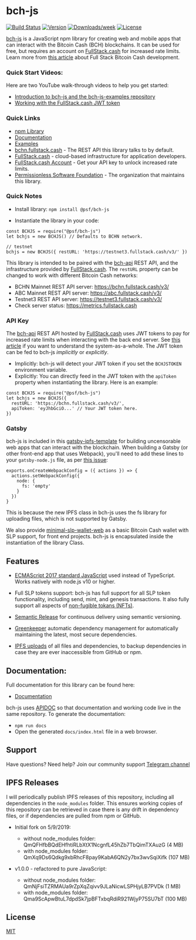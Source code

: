 # bch-js

[![Build Status](https://travis-ci.org/Permissionless-Software-Foundation/bch-js.svg?branch=master)](https://travis-ci.org/Permissionless-Software-Foundation/bch-js)
[![Version](https://img.shields.io/npm/v/@psf/bch-js)](https://www.npmjs.com/package/@psf/bch-js)
[![Downloads/week](https://img.shields.io/npm/dw/@psf/bch-js)](https://npmjs.org/package/@psf/bch-js)
[![License](https://img.shields.io/npm/l/@psf/bch-js)](https://github.com/Permissionless-Software-Foundation/bch-js/blob/master/LICENSE.md)

[bch-js](https://www.npmjs.com/package/@psf/bch-js) is a JavaScript npm library for creating web and mobile apps that can interact with the Bitcoin Cash (BCH) blockchains. It can be used for free, but requires an account on [FullStack.cash](https://fullstack.cash) for increased rate limits. Learn more from [this article](https://troutsblog.com/research/bitcoin-cash/how-to-bch-full-stack-developer) about Full Stack Bitcoin Cash development.

### Quick Start Videos:

Here are two YouTube walk-through videos to help you get started:

- [Introduction to bch-js and the bch-js-examples repository](https://youtu.be/GD2i1ZUiyrk)
- [Working with the FullStack.cash JWT token](https://youtu.be/GD2i1ZUiyrk)

### Quick Links

- [npm Library](https://www.npmjs.com/package/@psf/bch-js)
- [Documentation](https://bchjs.fullstack.cash/)
- [Examples](https://github.com/Permissionless-Software-Foundation/bch-js-examples)
- [bchn.fullstack.cash](https://bchn.fullstack.cash) - The REST API this library talks to by default.
- [FullStack.cash](https://fullstack.cash) - cloud-based infrastructure for application developers.
- [FullStack.cash Account](https://fullstack.cash/login) - Get your API key to unlock increased rate limits.
- [Permissionless Software Foundation](https://psfoundation.cash) - The organization that maintains this library.

### Quick Notes

- Install library: `npm install @psf/bch-js`

- Instantiate the library in your code:

```
const BCHJS = require("@psf/bch-js")
let bchjs = new BCHJS() // Defaults to BCHN network.

// testnet
bchjs = new BCHJS({ restURL: 'https://testnet3.fullstack.cash/v3/' })
```

This library is intended to be paired with
the [bch-api](https://github.com/Permissionless-Software-Foundation/bch-api) REST API, and the infrastructure provided by [FullStack.cash](https://fullstack.cash). The `restURL` property can be changed to work with different Bitcoin Cash networks:

- BCHN Mainnet REST API server: https://bchn.fullstack.cash/v3/
- ABC Mainnet REST API server: https://abc.fullstack.cash/v3/
- Testnet3 REST API server: https://testnet3.fullstack.cash/v3/
- Check server status: https://metrics.fullstack.cash

### API Key

The [bch-api](https://github.com/Permissionless-Software-Foundation/bch-api) REST API hosted by [FullStack.cash](https://fullstack.cash) uses JWT tokens to pay for increased
rate limits when interacting with the back end server. See [this article](https://troutsblog.com/research/bitcoin-cash/how-to-bch-full-stack-developer) if you want to understand the system-as-a-whole. The JWT token can be fed to bch-js _implicitly_ or _explicitly_.

- Implicitly: bch-js will detect your JWT token if you set the `BCHJSTOKEN` environment variable.
- Explicitly: You can directly feed in the JWT token with the `apiToken` property when instantiating the library. Here is an example:

```
const BCHJS = require("@psf/bch-js")
let bchjs = new BCHJS({
  restURL: 'https://bchn.fullstack.cash/v3/',
  apiToken: 'eyJhbGciO...' // Your JWT token here.
})
```

### Gatsby

bch-js is included in this [gatsby-ipfs-template](https://github.com/Permissionless-Software-Foundation/gatsby-ipfs-template) for building uncensorable web apps that can interact with the blockchain. When building a Gatsby (or other front-end app that uses Webpack), you'll need to add these lines to your `gatsby-node.js` file, as per [this issue](https://github.com/gatsbyjs/gatsby/issues/564):

```
exports.onCreateWebpackConfig = ({ actions }) => {
  actions.setWebpackConfig({
    node: {
      fs: 'empty'
    }
  })
}
```

This is because the new IPFS class in bch-js uses the fs library for uploading files, which is not supported by Gatsby.

We also provide [minimal-slp-wallet-web](https://www.npmjs.com/package/minimal-slp-wallet-web) as a basic Bitcoin Cash wallet with SLP support, for front end projects. bch-js is encapsulated inside the instantiation of the library Class.

## Features

- [ECMAScript 2017 standard JavaScript](https://en.wikipedia.org/wiki/ECMAScript#8th_Edition_-_ECMAScript_2017) used instead of TypeScript. Works
  natively with node.js v10 or higher.

- Full SLP tokens support: bch-js has full support for all SLP token functionality, including send, mint, and genesis transactions. It also fully support all aspects of [non-fugible tokans (NFTs)](https://www.youtube.com/watch?v=vvlpYUx6HRs).

- [Semantic Release](https://github.com/semantic-release/semantic-release) for
  continuous delivery using semantic versioning.

- [Greenkeeper](https://greenkeeper.io/) automatic dependency management for
  automatically maintaining the latest, most secure dependencies.

- [IPFS uploads](https://ipfs.io) of all files and dependencies, to backup
  dependencies in case they are ever inaccessible from GitHub or npm.

## Documentation:

Full documentation for this library can be found here:

- [Documentation](https://bchjs.fullstack.cash/)

bch-js uses [APIDOC](http://apidocjs.com/) so that documentation and working code
live in the same repository. To generate the documentation:

- `npm run docs`
- Open the generated `docs/index.html` file in a web browser.

## Support

Have questions? Need help? Join our community support
[Telegram channel](https://t.me/bch_js_toolkit)

## IPFS Releases

I will periodically publish IPFS releases of this repository, including all
dependencies in the `node_modules` folder. This ensures working copies of this
repository can be retrieved in case there is any drift in dependency files, or
if dependencies are pulled from npm or GitHub.

- Initial fork on 5/9/2019:

  - without node_modules folder: QmQFHfbBQdEHfhtiRLbXtX1NcgnfL45hZb7TbQimTXAuzG (4 MB)
  - with node_modules folder: QmXq9Ds6Qdkg9xbRhcF8pay9KabA6QN2y7bx3wvSqiXifk (107 MB)

- v1.0.0 - refactored to pure JavaScript:
  - without node_modules folder: QmNjFsiTZRMAUa9rZpXqZqivv9JLaNicwLSPHjyLB7PVDk (1 MB)
  - with node_modules folder: Qma9ScApwBtuL7dpdSk7jpBFTxbqRdiR921WjyP75SU7bT (100 MB)

## License

[MIT](LICENSE.md)
